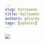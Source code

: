 ```yaml
---
slug: halloween
title: Halloween
authors: gtnardy
tags: [updates]
---
```



![](/img/blog/updates/halloween.webp)